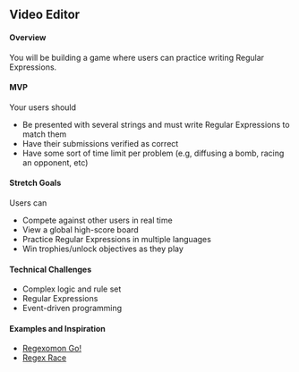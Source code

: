 ## Video Editor

#### Overview
You will be building a game where users can practice writing Regular Expressions.

#### MVP
Your users should 
* Be presented with several strings and must write Regular Expressions to match them 
* Have their submissions verified as correct
* Have some sort of time limit per problem (e.g, diffusing a bomb, racing an opponent, etc)

#### Stretch Goals
Users can
* Compete against other users in real time
* View a global high-score board
* Practice Regular Expressions in multiple languages
* Win trophies/unlock objectives as they play

#### Technical Challenges
* Complex logic and rule set
* Regular Expressions
* Event-driven programming


#### Examples and Inspiration
* [Regexomon Go!](https://www.youtube.com/watch?v=Hs5_3nXiIxI&list=PLx0iOsdUOUmmMdgcWgABSEBRkSWAG3aNP&index=19)
* [Regex Race](https://www.youtube.com/watch?v=jUGu1AIZCOY)






